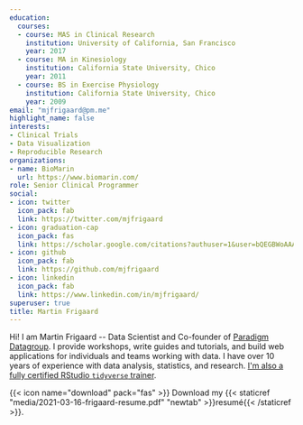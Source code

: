 ```yaml
---
education:
  courses:
  - course: MAS in Clinical Research
    institution: University of California, San Francisco
    year: 2017
  - course: MA in Kinesiology
    institution: California State University, Chico
    year: 2011
  - course: BS in Exercise Physiology
    institution: California State University, Chico
    year: 2009
email: "mjfrigaard@pm.me"
highlight_name: false
interests:
- Clinical Trials
- Data Visualization
- Reproducible Research
organizations:
- name: BioMarin
  url: https://www.biomarin.com/
role: Senior Clinical Programmer
social:
- icon: twitter
  icon_pack: fab
  link: https://twitter.com/mjfrigaard
- icon: graduation-cap
  icon_pack: fas
  link: https://scholar.google.com/citations?authuser=1&user=bQEGBWoAAAAJ
- icon: github
  icon_pack: fab
  link: https://github.com/mjfrigaard
- icon: linkedin
  icon_pack: fab
  link: https://www.linkedin.com/in/mjfrigaard/
superuser: true
title: Martin Frigaard
---
```


Hi! I am Martin Frigaard -- Data Scientist and Co-founder of [Paradigm Datagroup](https://www.paradigmdata.io/). I provide workshops, write guides and tutorials, and build web applications for individuals and teams working with data. I have over 10 years of experience with data analysis, statistics, and research. [I'm also a fully certified RStudio `tidyverse` trainer](https://education.rstudio.com/trainers/). 

{{< icon name="download" pack="fas" >}} Download my {{< staticref "media/2021-03-16-frigaard-resume.pdf" "newtab" >}}resumé{{< /staticref >}}.
